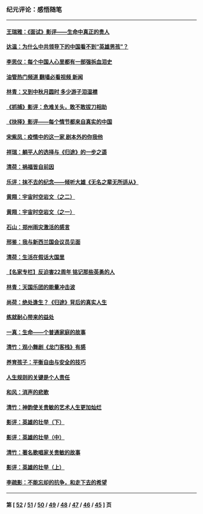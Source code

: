 ### 纪元评论：感悟随笔
---
#### [王瑞雅：《面试》影评——生命中真正的贵人](../../pages/nsc1035/n13260528.md?09290330) 
#### [达温：为什么中共领导下的中国看不到“英雄男孩”？](../../pages/nsc1035/n13257099.md?09290330) 
#### [李思仪：每个中国人心里都有一部强拆血泪史](../../pages/nsc1035/n13249632.md?09290330) 
#### [油管热门频道 翻墙必看视频 新闻](ok?09290330)
#### [林青：又到中秋月圆时 多少游子泪湿襟](../../pages/nsc1035/n13245916.md?09290330) 
#### [《抓捕》影评：危难关头，敢不敢拔刀相助](../../pages/nsc1035/n13244251.md?09290330) 
#### [《抉择》影评——每个情节都来自真实的中国](../../pages/nsc1035/n13242564.md?09290330) 
#### [宋紫凤：疫情中的这一家 剧本外的你我他](../../pages/nsc1035/n13242358.md?09290330) 
#### [祥瑞：躺平人的选择与《归途》的一步之遥](../../pages/nsc1035/n13213201.md?09290330) 
#### [清荷：祸福皆自前因](../../pages/nsc1035/n13213177.md?09290330) 
#### [乐评：抹不去的纪念——倾听大雄《无名之辈无所适从》](../../pages/nsc1035/n13163359.md?09290330) 
#### [黄翔：宇宙时空岩文（之二）](../../pages/nsc1035/n13141116.md?09290330) 
#### [黄翔：宇宙时空岩文（之一）](../../pages/nsc1035/n13140355.md?09290330) 
#### [石山：郑州雨灾激活的感言](../../pages/nsc1035/n13135372.md?09290330) 
#### [邢鉴：我与新西兰国会议员见面](../../pages/nsc1035/n13111626.md?09290330) 
#### [清荷：生活在假话大国里](../../pages/nsc1035/n13103916.md?09290330) 
#### [【名家专栏】反迫害22周年 铭记那些英勇的人](../../pages/nsc1035/n13102771.md?09290330) 
#### [林青：天国乐团的能量冲击波](../../pages/nsc1035/n13099634.md?09290330) 
#### [尚荷：绝处逢生？《归途》背后的真实人生](../../pages/nsc1035/n13099470.md?09290330) 
#### [练就耐心带来的益处](../../pages/nsc1035/n13081876.md?09290330) 
#### [一真：生命——个普通家庭的故事](../../pages/nsc1035/n13075782.md?09290330) 
#### [清竹：观小舞剧《龙门客栈》有感](../../pages/nsc1035/n13069850.md?09290330) 
#### [养育孩子：平衡自由与安全的技巧](../../pages/nsc1035/n13054510.md?09290330) 
#### [人生规则的关键是个人责任](../../pages/nsc1035/n13053252.md?09290330) 
#### [和风：消声的悲歌](../../pages/nsc1035/n13051994.md?09290330) 
#### [清竹：神韵使关贵敏的艺术人生更加灿烂](../../pages/nsc1035/n13038731.md?09290330) 
#### [影评：英雄的壮举（下）](../../pages/nsc1035/n13027438.md?09290330) 
#### [影评：英雄的壮举（中）](../../pages/nsc1035/n13027244.md?09290330) 
#### [清竹：著名歌唱家关贵敏的故事](../../pages/nsc1035/n13025435.md?09290330) 
#### [影评：英雄的壮举（上）](../../pages/nsc1035/n13024688.md?09290330) 
#### [李疏影：不能忘却的抗争，和走下去的希望](../../pages/nsc1035/n13022097.md?09290330) 

---
#### 第 [ [52](./52.md?09290330) / [51](./51.md?09290330) / [50](./50.md?09290330) / [49](./49.md?09290330) / [48](./48.md?09290330) / [47](./47.md?09290330) / [46](./46.md?09290330) / [45](./45.md?09290330) ] 页
